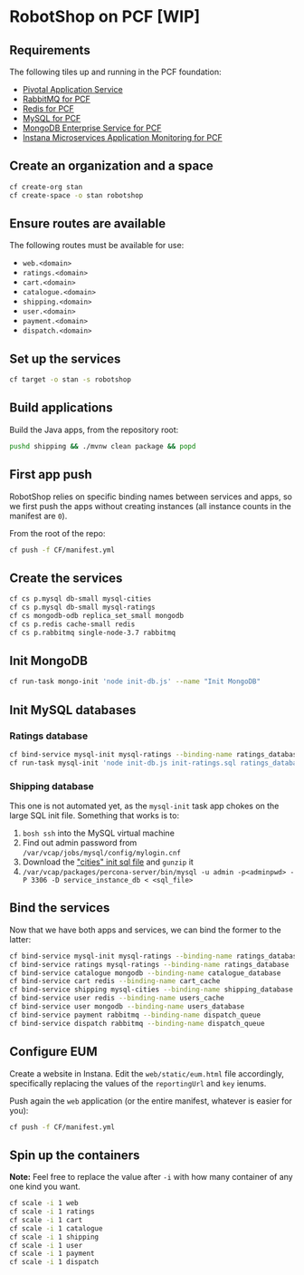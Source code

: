 # RobotShop on PCF [WIP]

## Requirements

The following tiles up and running in the PCF foundation:

- [Pivotal Application Service](https://network.pivotal.io/products/elastic-runtime)
- [RabbitMQ for PCF](https://network.pivotal.io/products/p-rabbitmq/)
- [Redis for PCF](https://network.pivotal.io/products/p-redis/)
- [MySQL for PCF](https://network.pivotal.io/products/pivotal-mysql/)
- [MongoDB Enterprise Service for PCF](https://network.pivotal.io/products/mongodb-enterprise-service/)
- [Instana Microservices Application Monitoring for PCF](https://network.pivotal.io/products/instana-microservices-application-monitoring/)

## Create an organization and a space

```sh
cf create-org stan
cf create-space -o stan robotshop
```

## Ensure routes are available

The following routes must be available for use:

- `web.<domain>`
- `ratings.<domain>`
- `cart.<domain>`
- `catalogue.<domain>`
- `shipping.<domain>`
- `user.<domain>`
- `payment.<domain>`
- `dispatch.<domain>`

## Set up the services

```sh
cf target -o stan -s robotshop
```

## Build applications

Build the Java apps, from the repository root:

```sh
pushd shipping && ./mvnw clean package && popd
```

## First app push

RobotShop relies on specific binding names between services and apps, so we first push the apps without creating instances (all instance counts in the manifest are `0`).

From the root of the repo:

```sh
cf push -f CF/manifest.yml
```

## Create the services

```sh
cf cs p.mysql db-small mysql-cities
cf cs p.mysql db-small mysql-ratings
cf cs mongodb-odb replica_set_small mongodb
cf cs p.redis cache-small redis
cf cs p.rabbitmq single-node-3.7 rabbitmq
```

## Init MongoDB

```sh
cf run-task mongo-init 'node init-db.js' --name "Init MongoDB"
```

## Init MySQL databases

### Ratings database

```sh
cf bind-service mysql-init mysql-ratings --binding-name ratings_database
cf run-task mysql-init 'node init-db.js init-ratings.sql ratings_database' --name "Init Ratings database"
```

### Shipping database

This one is not automated yet, as the `mysql-init` task app chokes on the large SQL init file.
Something that works is to:

1) `bosh ssh` into the MySQL virtual machine
2) Find out admin password from `/var/vcap/jobs/mysql/config/mylogin.cnf`
3) Download the ["cities" init sql file](https://github.com/mmanciop/robot-shop/raw/master/mysql/scripts/10-dump.sql.gz) and `gunzip` it
4) `/var/vcap/packages/percona-server/bin/mysql -u admin -p<adminpwd> -P 3306 -D service_instance_db < <sql_file>`

## Bind the services

Now that we have both apps and services, we can bind the former to the latter:

```sh
cf bind-service mysql-init mysql-ratings --binding-name ratings_database
cf bind-service ratings mysql-ratings --binding-name ratings_database
cf bind-service catalogue mongodb --binding-name catalogue_database
cf bind-service cart redis --binding-name cart_cache
cf bind-service shipping mysql-cities --binding-name shipping_database
cf bind-service user redis --binding-name users_cache
cf bind-service user mongodb --binding-name users_database
cf bind-service payment rabbitmq --binding-name dispatch_queue
cf bind-service dispatch rabbitmq --binding-name dispatch_queue
```

## Configure EUM

Create a website in Instana.
Edit the `web/static/eum.html` file accordingly, specifically replacing the values of the `reportingUrl` and `key` ienums.

Push again the `web` application (or the entire manifest, whatever is easier for you):

```sh
cf push -f CF/manifest.yml
```

## Spin up the containers

**Note:** Feel free to replace the value after `-i` with how many container of any one kind you want.

```sh
cf scale -i 1 web
cf scale -i 1 ratings
cf scale -i 1 cart
cf scale -i 1 catalogue
cf scale -i 1 shipping
cf scale -i 1 user
cf scale -i 1 payment
cf scale -i 1 dispatch
```
